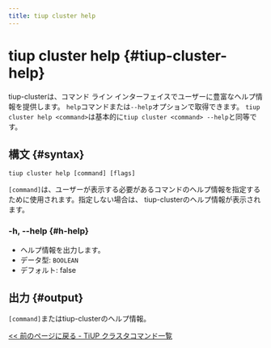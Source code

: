 ```yaml
---
title: tiup cluster help
---
```


# tiup cluster help {#tiup-cluster-help}

tiup-clusterは、コマンド ライン インターフェイスでユーザーに豊富なヘルプ情報を提供します。 `help`コマンドまたは`--help`オプションで取得できます。 `tiup cluster help <command>`は基本的に`tiup cluster <command> --help`と同等です。

## 構文 {#syntax}

```shell
tiup cluster help [command] [flags]
```

`[command]`は、ユーザーが表示する必要があるコマンドのヘルプ情報を指定するために使用されます。指定しない場合は、 tiup-clusterのヘルプ情報が表示されます。

### -h, --help {#h-help}

-   ヘルプ情報を出力します。
-   データ型: `BOOLEAN`
-   デフォルト: false

## 出力 {#output}

`[command]`またはtiup-clusterのヘルプ情報。

[&lt;&lt; 前のページに戻る - TiUP クラスタコマンド一覧](/tiup/tiup-component-cluster.md#command-list)
